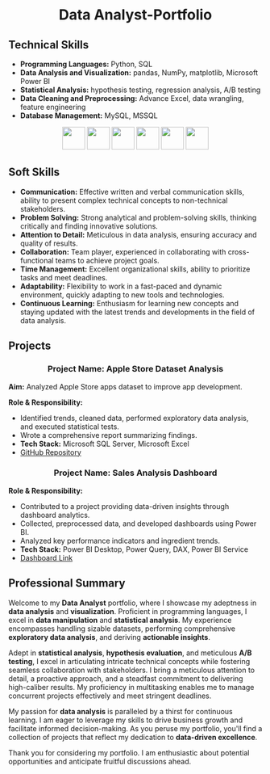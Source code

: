 <h1 align="center">Data Analyst-Portfolio</h1>

## Technical Skills
- **Programming Languages:** Python, SQL
- **Data Analysis and Visualization:** pandas, NumPy, matplotlib, Microsoft Power BI 
- **Statistical Analysis:** hypothesis testing, regression analysis, A/B testing
- **Data Cleaning and Preprocessing:** Advance Excel, data wrangling, feature engineering
- **Database Management:**  MySQL, MSSQL
 <div align="center">
  <code><a href="https://www.python.org/" target="_blank"><img height="45" src="https://www.vectorlogo.zone/logos/python/python-ar21.svg"></a></code>
  <code><a href="https://jupyter.org/" target="_blank"><img height="45" src="https://www.vectorlogo.zone/logos/jupyter/jupyter-ar21.svg"></a></code>
  <code><a href="https://numpy.org/" target="_blank"><img height="45" src="https://www.vectorlogo.zone/logos/numpy/numpy-ar21.svg"></a></code>
  <code><a href="https://pandas.pydata.org/" target="_blank"><img height="45" src="https://upload.wikimedia.org/wikipedia/commons/e/ed/Pandas_logo.svg"></a></code>
  <code><a href="https://matplotlib.org/" target="_blank"><img height="45" src="https://upload.wikimedia.org/wikipedia/commons/8/84/Matplotlib_icon.svg"></a></code>
  <code><a href="https://powerbi.microsoft.com/" target="_blank"><img height="45" src="https://www.vectorlogo.zone/logos/microsoft_powerbi/microsoft_powerbi-ar21.svg"></a></code>
</div>

## Soft Skills
- **Communication:** Effective written and verbal communication skills, ability to present complex technical concepts to non-technical stakeholders.
- **Problem Solving:** Strong analytical and problem-solving skills, thinking critically and finding innovative solutions.
- **Attention to Detail:** Meticulous in data analysis, ensuring accuracy and quality of results.
- **Collaboration:** Team player, experienced in collaborating with cross-functional teams to achieve project goals.
- **Time Management:** Excellent organizational skills, ability to prioritize tasks and meet deadlines.
- **Adaptability:** Flexibility to work in a fast-paced and dynamic environment, quickly adapting to new tools and technologies.
- **Continuous Learning:** Enthusiasm for learning new concepts and staying updated with the latest trends and developments in the field of data analysis.

## Projects

<h3 align="center">Project Name: Apple Store Dataset Analysis</h3>

**Aim:** Analyzed Apple Store apps dataset to improve app development.

**Role & Responsibility:**
- Identified trends, cleaned data, performed exploratory data analysis, and executed statistical tests.
- Wrote a comprehensive report summarizing findings.
- **Tech Stack:** Microsoft SQL Server, Microsoft Excel
- [GitHub Repository](https://github.com/SachinSS96/Data_Science_Portfolio/blob/833496c7146e0d1443d3c521e39054aa6c20fbf7/SQL/applestore_SQL/Apple%20Storeppt.pdf)


<h3 align="center">Project Name: Sales Analysis Dashboard</h3>

**Role & Responsibility:**
- Contributed to a project providing data-driven insights through dashboard analytics.
- Collected, preprocessed data, and developed dashboards using Power BI.
- Analyzed key performance indicators and ingredient trends.
- **Tech Stack:** Power BI Desktop, Power Query, DAX, Power BI Service
- [Dashboard Link](https://app.powerbi.com/view?r=eyJrIjoiMzc1NjU4NWEtN2QxNS00NmM3LTg5Y2EtNDY1N2JkNTljYWFiIiwidCI6ImJjNDhjNTk4LTFmMzEtNDA2Yy1hZmJmLTBiYzAwYmJhZTQ2NSJ9)

## Professional Summary
Welcome to my **Data Analyst** portfolio, where I showcase my adeptness in **data analysis** and **visualization**. Proficient in programming languages, I excel in **data manipulation** and **statistical analysis**. My experience encompasses handling sizable datasets, performing comprehensive **exploratory data analysis**, and deriving **actionable insights**.

Adept in **statistical analysis**, **hypothesis evaluation**, and meticulous **A/B testing**, I excel in articulating intricate technical concepts while fostering seamless collaboration with stakeholders. I bring a meticulous attention to detail, a proactive approach, and a steadfast commitment to delivering high-caliber results. My proficiency in multitasking enables me to manage concurrent projects effectively and meet stringent deadlines.

My passion for **data analysis** is paralleled by a thirst for continuous learning. I am eager to leverage my skills to drive business growth and facilitate informed decision-making. As you peruse my portfolio, you'll find a collection of projects that reflect my dedication to **data-driven excellence**.

Thank you for considering my portfolio. I am enthusiastic about potential opportunities and anticipate fruitful discussions ahead.
